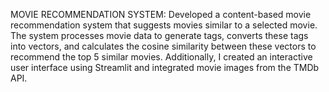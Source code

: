 MOVIE RECOMMENDATION SYSTEM:
Developed a content-based movie recommendation system that suggests
movies similar to a selected movie. The system processes movie data to
generate tags, converts these tags into vectors, and calculates the cosine
similarity between these vectors to recommend the top 5 similar movies.
Additionally, I created an interactive user interface using Streamlit and
integrated movie images from the TMDb API.
